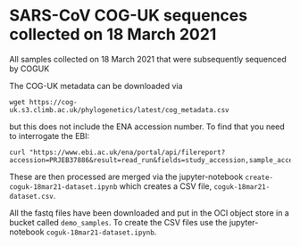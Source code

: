 # SARS-CoV COG-UK sequences collected on 18 March 2021

All samples collected on 18 March 2021 that were subsequently sequenced by COGUK

The COG-UK metadata can be downloaded via

```
wget https://cog-uk.s3.climb.ac.uk/phylogenetics/latest/cog_metadata.csv
```

but this does not include the ENA accession number. To find that you need to interrogate the EBI:

```
curl "https://www.ebi.ac.uk/ena/portal/api/filereport?accession=PRJEB37886&result=read_run&fields=study_accession,sample_accession,secondary_sample_accession,experiment_accession,run_accession,fastq_ftp&limit=500000&format=tsv&download=true"
```

These are then processed are merged via the jupyter-notebook `create-coguk-18mar21-dataset.ipynb` which creates a CSV file, `coguk-18mar21-dataset.csv`.

All the fastq files have been downloaded and put in the OCI object store in a bucket called `demo_samples`. To create the CSV files use the  jupyter-notebook `coguk-18mar21-dataset.ipynb`.


